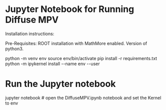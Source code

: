 # Jupyter Notebook for Running Diffuse MPV 

Installation instructions:

Pre-Requisites: ROOT installation with MathMore enabled. Version of
python3.

python -m venv env
source env/bin/activate
pip install -r requirements.txt
python -m ipykernel install --name env --user

# Run the Jupyter notebook
jupyter notebook # open the DiffuseMPV.ipynb notebook and set the Kernel to env

